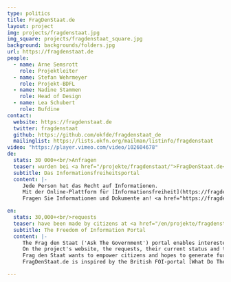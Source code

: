 ```yaml
---
type: politics
title: FragDenStaat.de
layout: project
img: projects/fragdenstaat.jpg
img_square: projects/fragdenstaat_square.jpg
background: backgrounds/folders.jpg
url: https://fragdenstaat.de
people:
  - name: Arne Semsrott
    role: Projektleiter
  - name: Stefan Wehrmeyer
    role: Projekt-BDFL
  - name: Nadine Stammen
    role: Head of Design
  - name: Lea Schubert
    role: Bufdine
contact:
  website: https://fragdenstaat.de
  twitter: fragdenstaat
  github: https://github.com/okfde/fragdenstaat_de
  mailinglist: https://lists.okfn.org/mailman/listinfo/fragdenstaat
video: "https://player.vimeo.com/video/102604678"
de:
  stats: 30 000+<br/>Anfragen
  teaser: wurden bei <a href="/projekte/fragdenstaat/">FragDenStaat.de</a> von BürgerInnen an Behörden gestellt.
  subtitle: Das Informationsfreiheitsportal
  content: |-
     Jede Person hat das Recht auf Informationen. 
     Mit der Online-Plattform für [Informationsfreiheit](https://fragdenstaat.de/) [FragDenStaat](https://fragdenstaat.de/) kann jede Person Anfragen an Behörden stellen.
     Fragen Sie Informationen und Dokumente an! <a href="https://fragdenstaat.de">Zu FragDenStaat</a>

en:
  stats: 30,000+<br/>requests
  teaser: have been made by citizens at <a href="/en/projekte/fragdenstaat/">FragDenStaat.de</a>.
  subtitle: The Freedom of Information Portal
  content: |-
     The Frag den Staat ('Ask The Government') portal enables interested citizens to request information from a variety of public sector organisations by making a Freedom of Information (FOI) request. 
     On the project's website, the requests, their current status and the responses to them are transparently documented and published. 
     Frag den Staat wants to empower citizens and hopes to generate further interest in FOI. 
     FragDenStaat.de is inspired by the British FOI-portal [What Do They Know]( https://www.whatdotheyknow.com/) and cooperates with other FOI portals around the world.

---
```


